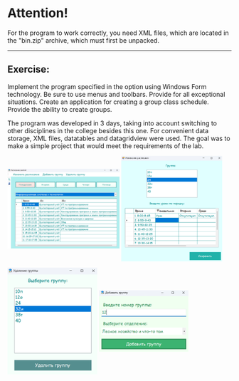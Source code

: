 # **Attention!**
For the program to work correctly, you need XML files, which are located in the "bin.zip" archive, which must first be unpacked.
___
## Exercise:

Implement the program specified in the option using Windows Form technology. Be sure to use menus and toolbars. Provide for all exceptional situations. Create an application for creating a group class schedule. Provide the ability to create groups.

The program was developed in 3 days, taking into account switching to other disciplines in the college besides this one. For convenient data storage, XML files, datatables and datagridview were used. The goal was to make a simple project that would meet the requirements of the lab.

<img align="center" src="https://github.com/alenoktee/Schedule/blob/master/Main.png" width="50%"></img>
<img align="center" src="https://github.com/alenoktee/Schedule/blob/master/Edit.png" width="45%"></img>

<img align="center" src="https://github.com/alenoktee/Schedule/blob/master/Delete.png" width="40%"></img>
<img align="center" src="https://github.com/alenoktee/Schedule/blob/master/Add.png" width="40%"></img>
